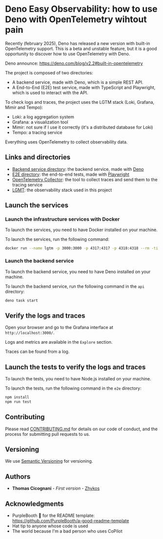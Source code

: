 # Deno Easy Observability: how to use Deno with OpenTelemetry wihtout pain

Recently (february 2025), Deno has released a new version with built-in OpenTelemetry support.
This is a beta and unstable feature, but it is a good opportunity to discover how to use OpenTelemetry with Deno.

Deno announce: https://deno.com/blog/v2.2#built-in-opentelemetry

The project is composed of two directories:
- A backend service, made with Deno, which is a simple REST API.
- A End-to-End (E2E) test service, made with TypeScript and Playwright, which is used to interact with the API.

To check logs and traces, the project uses the LGTM stack (Loki, Grafana, Mimir and Tempo):
- Loki: a log aggregation system
- Grafana: a visualization tool
- Mimir: not sure if I use it correctly (it's a distributed database for Loki)
- Tempo: a tracing service

Everything uses OpenTelemetry to collect observability data.

## Links and directories

- [Backend service directory](./api/): the backend service, made with [Deno](https://deno.land/)
- [E2E directory](./e2e/): the end-to-end tests, made with [Playwright](https://playwright.dev/)
- [OpenTelemetry Collector](https://opentelemetry.io/docs/collector/): the tool to collect traces and send them to the tracing service
- [LGMT](https://grafana.com/go/webinar/getting-started-with-grafana-lgtm-stack/): the observability stack used in this project

## Launch the services

### Launch the infrastructure services with Docker

To launch the services, you need to have Docker installed on your machine.

To launch the services, run the following command:

```bash
docker run --name lgtm -p 3000:3000 -p 4317:4317 -p 4318:4318 --rm -ti -e GF_PATHS_DATA=/data/grafana docker.io/grafana/otel-lgtm:0.8.1
```

### Launch the backend service

To launch the backend service, you need to have Deno installed on your machine.

To launch the backend service, run the following command in the `api` directory:

```bash
deno task start
```

## Verify the logs and traces

Open your browser and go to the Grafana interface at `http://localhost:3000/`.

Logs and metrics are available in the `Explore` section.

Traces can be found from a log.

## Launch the tests to verify the logs and traces

To launch the tests, you need to have Node.js installed on your machine.

To launch the tests, run the following command in the `e2e` directory:

```bash
npm install
npm run test
```

## Contributing

Please read [CONTRIBUTING.md](../CONTRIBUTING.md) for details on our code
of conduct, and the process for submitting pull requests to us.

## Versioning

We use [Semantic Versioning](http://semver.org/) for versioning.

## Authors

- **Thomas Cicognani** - *First version* -
  [Zhykos](https://github.com/Zhykos)

## Acknowledgments

- PurpleBooth 🖤 for the README template: https://github.com/PurpleBooth/a-good-readme-template
- Hat tip to anyone whose code is used
- The world because I'm a bad person who uses CoPilot
